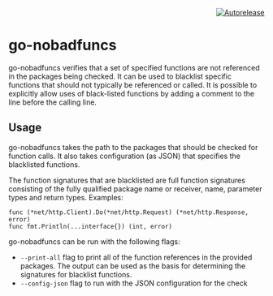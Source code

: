 <p align="right">
<a href="https://autorelease.general.dmz.palantir.tech/palantir/go-nobadfuncs"><img src="https://img.shields.io/badge/Perform%20an-Autorelease-success.svg" alt="Autorelease"></a>
</p>

go-nobadfuncs
=============
go-nobadfuncs verifies that a set of specified functions are not referenced in the packages being checked. It can be used to blacklist specific functions that should not typically be referenced or called. It is possible to explicitly allow uses of black-listed functions by adding a comment to the line before the calling line.

Usage
-----
go-nobadfuncs takes the path to the packages that should be checked for function calls. It also takes configuration (as JSON) that specifies the blacklisted functions.

The function signatures that are blacklisted are full function signatures consisting of the fully qualified package name or receiver, name, parameter types and return types. Examples:

```
func (*net/http.Client).Do(*net/http.Request) (*net/http.Response, error)
func fmt.Println(...interface{}) (int, error)
```

go-nobadfuncs can be run with the following flags:

* `--print-all` flag to print all of the function references in the provided packages. The output can be used as the basis for determining the signatures for blacklist functions.
* `--config-json` flag to run with the JSON configuration for the check
